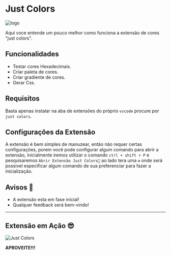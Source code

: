 # Just Colors

![logo](imgs/just.png)

Aqui voce entende um pouco melhor como funciona a extensão de cores "just colors".

## Funcionalidades

- Testar cores Hexadecimais.
- Criar paleta de cores.
- Criar gradiente de cores.
- Gerar Css.

## Requisitos

Basta apenas instalar na aba de extensões do próprio `vscode` procure por `just colors`.

## Configurações da Extensão

A extensão é bem simples de manuzear, então não requer certas configurações, porem você pode configurar algum comando para abrir a extensão, inicialmente iremos utilizar o comando `ctrl + shift + P` e pesquisaremos `Abrir Extensão Just Colors🎨` ao lado tera uma `⚙` onde será possivel especificar algum comando de sua preferenciar para fazer a inicialização.

## Avisos 📢

- A extensão esta em fase inicial!
- Qualquer feedback será bem-vindo!

---

## Extensão em Ação 😎

![Just Colors](imgs/extensao.png)

**APROVEITE!!!**
